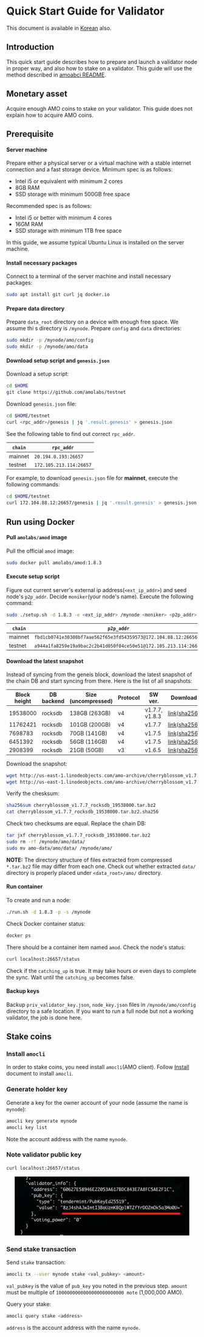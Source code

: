 # Quick Start Guide for Validator
This document is available in [Korean](qs_val.ko.md) also.

## Introduction
This quick start guide describes how to prepare and launch a validator node in
proper way, and also how to stake on a validator. This guide will use the
method described in [amoabci
README](https://github.com/amolabs/amoabci/README.md).

## Monetary asset
Acquire enough AMO coins to stake on your validator. This guide does not
explain how to acquire AMO coins.

## Prerequisite

#### Server machine
Prepare either a physical server or a virtual machine with a stable internet
connection and a fast storage device. Minimum spec is as follows:
* Intel i5 or equivalent with minimum 2 cores
* 8GB RAM
* SSD storage with minimum 500GB free space

Recommended spec is as follows:
* Intel i5 or better with minimum 4 cores
* 16GM RAM
* SSD storage with minimum 1TB free space

In this guide, we assume typical Ubuntu Linux is installed on the server
machine.

#### Install necessary packages
Connect to a terminal of the server machine and install necessary packages:
```bash
sudo apt install git curl jq docker.io
```

#### Prepare data directory
Prepare `data_root` directory on a device with enough free space. We assume thi
s directory is `/mynode`. Prepare `config` and `data` directories:
```bash
sudo mkdir -p /mynode/amo/config
sudo mkdir -p /mynode/amo/data
```

#### Download setup script and `genesis.json`
Download a setup script:
```bash
cd $HOME
git clone https://github.com/amolabs/testnet
```
Download `genesis.json` file:
```bash
cd $HOME/testnet
curl <rpc_addr>/genesis | jq '.result.genesis' > genesis.json
```

See the following table to find out correct `rpc_addr`.

| `chain` | `rpc_addr` |
|-|-|
| mainnet | `20.194.0.193:26657` |
| testnet | `172.105.213.114:26657` |

For example, to download `genesis.json` file for **mainnet**, execute the
following commands:
```bash
cd $HOME/testnet
curl 172.104.88.12:26657/genesis | jq '.result.genesis' > genesis.json
```

## Run using Docker

#### Pull `amolabs/amod` image
Pull the official `amod` image:
```bash
sudo docker pull amolabs/amod:1.8.3
```

#### Execute setup script
Figure out current server's external ip address(`<ext_ip_addr>`) and
seed node's `p2p_addr`. Decide `moniker`(your node's name). Execute the
following command:
```bash
sudo ./setup.sh -d 1.8.3 -e <ext_ip_addr> /mynode <moniker> <p2p_addr>
```

| `chain` | `p2p_addr` |
|-|-|
| mainnet | `fbd1cb0741e30308bf7aae562f65e3fd54359573@172.104.88.12:26656` |
| testnet | `a944a1fa8259e19a9bac2c2b41d050f04ce50e51@172.105.213.114:26656` |

#### Download the latest snapshot
Instead of syncing from the geneis block, download the latest snapshot of the
chain DB and start syncing from there. Here is the list of all snapshots:

| Block height | DB backend | Size (uncompressed) | Protocol | SW ver. | Download |
|-|-|-|-|-|-|
| 19538000 | rocksdb | 138GB (263GB) | v4 | v1.7.7, v1.8.3 | [link](http://us-east-1.linodeobjects.com/amo-archive/cherryblossom_v1.7.7_rocksdb_19538000.tar.bz2)([sha256](http://us-east-1.linodeobjects.com/amo-archive/cherryblossom_v1.7.7_rocksdb_19538000.tar.bz2.sha256)) |
| 11762421 | rocksdb | 101GB (200GB) | v4 | v1.7.7 | [link](http://us-east-1.linodeobjects.com/amo-archive/cherryblossom_v1.7.7_rocksdb_11762421.tar.bz2)([sha256](http://us-east-1.linodeobjects.com/amo-archive/cherryblossom_v1.7.7_rocksdb_11762421.tar.bz2.sha256)) |
| 7698783 | rocksdb | 70GB (141GB) | v4 | v1.7.5 | [link](http://us-east-1.linodeobjects.com/amo-archive/cherryblossom_v1.7.5_rocksdb_7698783.tar.bz2)([sha256](http://us-east-1.linodeobjects.com/amo-archive/cherryblossom_v1.7.5_rocksdb_7698783.tar.bz2.sha256)) |
| 6451392 | rocksdb | 56GB (116GB) | v4 | v1.7.5 | [link](http://us-east-1.linodeobjects.com/amo-archive/cherryblossom_v1.7.5_rocksdb_6451392.tar.bz2)([sha256](http://us-east-1.linodeobjects.com/amo-archive/cherryblossom_v1.7.5_rocksdb_6451392.tar.bz2.sha256)) |
| 2908399 | rocksdb | 21GB (50GB) | v3 | v1.6.5 | [link](http://us-east-1.linodeobjects.com/amo-archive/cherryblossom_v1.6.5_rocksdb_2908399.tar.bz2)([sha256](http://us-east-1.linodeobjects.com/amo-archive/cherryblossom_v1.6.5_rocksdb_2908399.tar.bz2.sha256)) |

Download the snapshot:
```bash
wget http://us-east-1.linodeobjects.com/amo-archive/cherryblossom_v1.7.7_rocksdb_19538000.tar.bz2
wget http://us-east-1.linodeobjects.com/amo-archive/cherryblossom_v1.7.7_rocksdb_19538000.tar.bz2.sha256
```
Verify the chesksum:
```bash
sha256sum cherryblossom_v1.7.7_rocksdb_19538000.tar.bz2
cat cherryblossom_v1.7.7_rocksdb_19538000.tar.bz2.sha256
```
Check two checksums are equal. Replace the chain DB:
```bash
tar jxf cherryblossom_v1.7.7_rocksdb_19538000.tar.bz2
sudo rm -rf /mynode/amo/data/
sudo mv amo-data/amo/data/ /mynode/amo/
```

**NOTE:** The directory structure of files extracted from compressed `*.tar.bz2`
file may differ from each one. Check out whether extracted `data/` directory is
properly placed under `<data_root>/amo/` directory.

#### Run container
To create and run a node:
```bash
./run.sh -d 1.8.3 -p -s /mynode
```

Check Docker container status:
```bash
docker ps
```
There should be a container item named `amod`. Check the node's status:
```bash
curl localhost:26657/status
```
Check if the `catching_up` is true. It may take hours or even days to complete
the sync. Wait until the `catching_up` becomes false.

#### Backup keys
Backup `priv_validator_key.json`, `node_key.json` files in `/mynode/amo/config`
directory to a safe location. If you want to run a full node but not a working
validator, the job is done here.

## Stake coins
### Install `amocli`
In order to stake coins, you need install `amocli`(AMO client). Follow
[Install](https://github.com/amolabs/amo-client-go#installation) document to
install `amocli`.

### Generate holder key
Generate a key for the owner account of your node (assume the name is `mynode`):
```bash
amocli key generate mynode
amocli key list
```
Note the account address with the name `mynode`.

### Note validator public key
```bash
curl localhost:26657/status
```
<p align="center"><img src="images/val_pubkey.png"/></p>

### Send stake transaction
Send `stake` transaction:
```bash
amocli tx --user mynode stake <val_pubkey> <amount>
```
`val_pubkey` is the value of `pub_key` you noted in the previous step. `amount`
must be multiple of `1000000000000000000000000 mote` (1,000,000 AMO).

Query your stake:
```bash
amocli query stake <address>
```
`address` is the account address with the name `mynode`.

